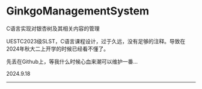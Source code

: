 # GinkgoManagementSystem
C语言实现对银杏树及其相关内容的管理

UESTC2023级SLST，C语言课程设计，过于久远，没有足够的注释。导致在2024年秋大二上开学的时候已经看不懂了。

先丢在Github上，等我什么时候心血来潮可以维护一番...

2024.9.18

***

